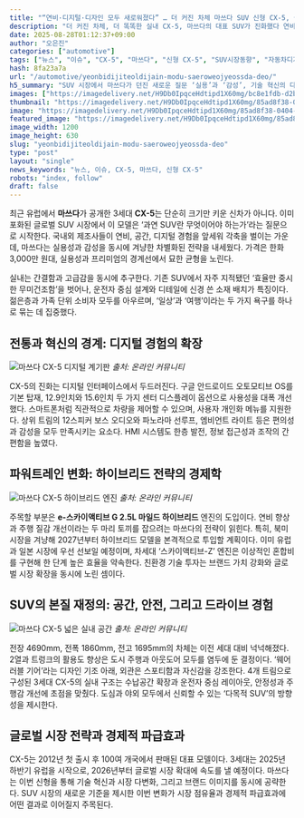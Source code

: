 ```yaml
---
title: "“연비·디지털·디자인 모두 새로워졌다” … 더 커진 차체 마쓰다 SUV 신형 CX-5, 실내 구성, 파워트레인 ‘진화’"
description: "더 커진 차체, 더 똑똑한 실내 CX-5, 마쓰다의 대표 SUV가 진화했다 연비·디지털·디자인 모두 새 얼굴 ..."
date: 2025-08-28T01:12:37+09:00
author: "오은진"
categories: ["automotive"]
tags: ["뉴스", "이슈", "CX-5", "마쓰다", "신형 CX-5", "SUV시장동향", "자동차디지털혁신"]
hash: 8fa23a7a
url: "/automotive/yeonbidijiteoldijain-modu-saeroweojyeossda-deo/"
h5_summary: "SUV 시장에서 마쓰다가 던진 새로운 질문 ‘실용’과 ‘감성’, 기술 혁신의 다음 단계는 어디인가"
images: ["https://imagedelivery.net/H9Db0IpqceHdtipd1X60mg/bc8e1fdb-d2bf-423d-2d5f-71b40643b700/public", "https://imagedelivery.net/H9Db0IpqceHdtipd1X60mg/1be97b25-0e98-4bc5-f686-678f4e183900/public", "https://imagedelivery.net/H9Db0IpqceHdtipd1X60mg/85ad8f38-0404-4025-509f-dc4c27357100/public", "https://imagedelivery.net/H9Db0IpqceHdtipd1X60mg/a97a00df-ae78-4bde-05f9-4f4a4e0ce300/public"]
thumbnail: "https://imagedelivery.net/H9Db0IpqceHdtipd1X60mg/85ad8f38-0404-4025-509f-dc4c27357100/public"
image: "https://imagedelivery.net/H9Db0IpqceHdtipd1X60mg/85ad8f38-0404-4025-509f-dc4c27357100/public"
featured_image: "https://imagedelivery.net/H9Db0IpqceHdtipd1X60mg/85ad8f38-0404-4025-509f-dc4c27357100/public"
image_width: 1200
image_height: 630
slug: "yeonbidijiteoldijain-modu-saeroweojyeossda-deo"
type: "post"
layout: "single"
news_keywords: "뉴스, 이슈, CX-5, 마쓰다, 신형 CX-5"
robots: "index, follow"
draft: false
---
```


최근 유럽에서 **마쓰다**가 공개한 3세대 **CX-5**는 단순히 크기만 키운 신차가 아니다. 이미 포화된 글로벌 SUV 시장에서 이 모델은 ‘과연 SUV란 무엇이어야 하는가’라는 질문으로 시작한다. 국내외 제조사들이 연비, 공간, 디지털 경험을 앞세워 각축을 벌이는 가운데, 마쓰다는 실용성과 감성을 동시에 겨냥한 차별화된 전략을 내세웠다. 가격은 한화 3,000만 원대, 실용성과 프리미엄의 경계선에서 묘한 균형을 노린다.

실내는 간결함과 고급감을 동시에 추구한다. 기존 SUV에서 자주 지적됐던 ‘효율만 중시한 무미건조함’을 벗어나, 운전자 중심 설계와 디테일에 신경 쓴 소재 배치가 특징이다. 젊은층과 가족 단위 소비자 모두를 아우르며, ‘일상’과 ‘여행’이라는 두 가지 욕구를 하나로 묶는 데 집중했다.

## 전통과 혁신의 경계: 디지털 경험의 확장

![마쓰다 CX-5 디지털 계기판](https://imagedelivery.net/H9Db0IpqceHdtipd1X60mg/a97a00df-ae78-4bde-05f9-4f4a4e0ce300/public)
*출처: 온라인 커뮤니티*


CX-5의 진화는 디지털 인터페이스에서 두드러진다. 구글 안드로이드 오토모티브 OS를 기본 탑재, 12.9인치와 15.6인치 두 가지 센터 디스플레이 옵션으로 사용성을 대폭 개선했다. 스마트폰처럼 직관적으로 차량을 제어할 수 있으며, 사용자 개인화 메뉴를 지원한다. 상위 트림의 12스피커 보스 오디오와 파노라마 선루프, 엠비언트 라이트 등은 편의성과 감성을 모두 만족시키는 요소다. HMI 시스템도 한층 발전, 정보 접근성과 조작의 간편함을 높였다.

## 파워트레인 변화: 하이브리드 전략의 경제학

![마쓰다 CX-5 하이브리드 엔진](https://imagedelivery.net/H9Db0IpqceHdtipd1X60mg/bc8e1fdb-d2bf-423d-2d5f-71b40643b700/public)
*출처: 온라인 커뮤니티*


주목할 부분은 **e-스카이액티브 G 2.5L 마일드 하이브리드** 엔진의 도입이다. 연비 향상과 주행 질감 개선이라는 두 마리 토끼를 잡으려는 마쓰다의 전략이 읽힌다. 특히, 북미 시장을 겨냥해 2027년부터 하이브리드 모델을 본격적으로 투입할 계획이다. 이미 유럽과 일본 시장에 우선 선보일 예정이며, 차세대 ‘스카이액티브-Z’ 엔진은 이상적인 혼합비를 구현해 한 단계 높은 효율을 약속한다. 친환경 기술 투자는 브랜드 가치 강화와 글로벌 시장 확장을 동시에 노린 셈이다.

## SUV의 본질 재정의: 공간, 안전, 그리고 드라이브 경험

![마쓰다 CX-5 넓은 실내 공간](https://imagedelivery.net/H9Db0IpqceHdtipd1X60mg/1be97b25-0e98-4bc5-f686-678f4e183900/public)
*출처: 온라인 커뮤니티*


전장 4690mm, 전폭 1860mm, 전고 1695mm의 차체는 이전 세대 대비 넉넉해졌다. 2열과 트렁크의 활용도 향상은 도시 주행과 아웃도어 모두를 염두에 둔 결정이다. ‘웨어러블 기어’라는 디자인 기조 아래, 외관은 스포티함과 자신감을 강조한다. 4개 트림으로 구성된 3세대 CX-5의 실내 구조는 수납공간 확장과 운전자 중심 레이아웃, 안정성과 주행감 개선에 초점을 맞췄다. 도심과 야외 모두에서 신뢰할 수 있는 ‘다목적 SUV’의 방향성을 제시한다.

## 글로벌 시장 전략과 경제적 파급효과

CX-5는 2012년 첫 출시 후 100여 개국에서 판매된 대표 모델이다. 3세대는 2025년 하반기 유럽을 시작으로, 2026년부터 글로벌 시장 확대에 속도를 낼 예정이다. 마쓰다는 이번 신형을 통해 기술 혁신과 시장 다변화, 그리고 브랜드 이미지를 동시에 공략한다. SUV 시장의 새로운 기준을 제시한 이번 변화가 시장 점유율과 경제적 파급효과에 어떤 결과로 이어질지 주목된다.
